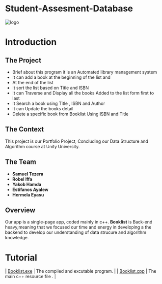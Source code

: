 # Student-Assesment-Database
![logo](https://imgur.com/uzjDFtS)
# Introduction
## The Project
  * Brief about this program it is an Automated library management system
  * It can add a book at the beginning of the list and
  * At the end of the list
  * It sort the list based on Title and ISBN
  * It can Traverse and Display all the books Added to the list form first to last
  * It Search a book using Title , ISBN and Author
  * It can Update the books detail
  * Delete a specific book from Booklist Using ISBN and Title

  ## The Context 
  This project is our Portfolio Project, Concluding our Data Structure and Algorithm course at Unity University.
  ## The Team
  * **Samuel Tezera**
  * **Robel Iffa**
  * **Yakob Hamda**
  * **Estifanos Ayalew**
  * **Hermela Eyasu**
## Overview
Our app is a single-page app, coded mainly in c++. **Booklist** is Back-end heavy,meaning that we focused our time and energy in developing a the backend to develop our understanding of data strucure and algorithm knowledge. 

# Tutorial
| [Booklist.exe](./Booklist.exe) | The compiled and excutable program. |
| [Booklist.cpp](./Booklist.cpp) | The main c++ resource file . |
